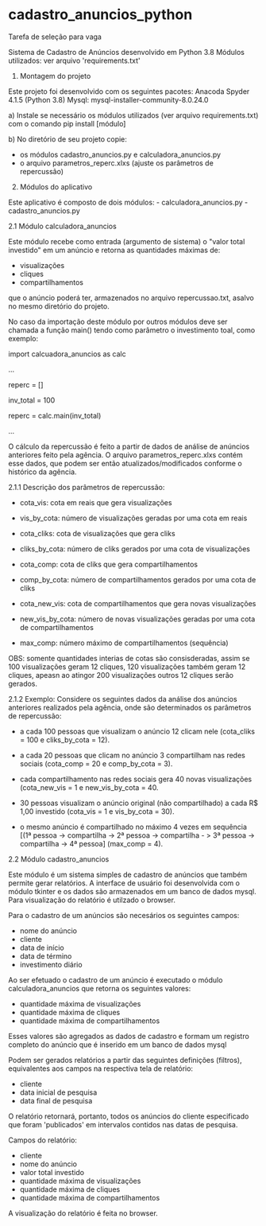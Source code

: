 # cadastro_anuncios_python
Tarefa de seleção para vaga

Sistema de Cadastro de Anúncios desenvolvido em Python 3.8
Módulos utilizados: ver arquivo 'requirements.txt'

1. Montagem do projeto

Este projeto foi desenvolvido com os seguintes pacotes:
Anacoda Spyder 4.1.5 (Python 3.8)
Mysql: mysql-installer-community-8.0.24.0

a) Instale se necessário os módulos utilizados (ver arquivo requirements.txt) com o comando pip install [módulo]

b) No diretório de seu projeto copie:
- os módulos cadastro_anuncios.py e calculadora_anuncios.py
- o arquivo parametros_reperc.xlxs (ajuste os parâmetros de repercussão)

2. Módulos do aplicativo

Este aplicativo é composto de dois módulos:
	- calculadora_anuncios.py
	- cadastro_anuncios.py

2.1 Módulo calculadora_anuncios

Este módulo recebe como entrada (argumento de sistema) o "valor total investido" em um anúncio e retorna as quantidades máximas de:
- visualizações
- cliques
- compartilhamentos 

que o anúncio poderá ter, armazenados no arquivo repercussao.txt, asalvo no mesmo diretório do projeto. 

No caso da importação deste módulo por outros módulos  deve ser chamada a função main() tendo como parâmetro o investimento toal, como exemplo:

import calcuadora_anuncios as calc

...

reperc = []

inv_total = 100

reperc = calc.main(inv_total)

...

O cálculo da repercussão é feito a partir de dados de análise de anúncios anteriores feito pela agência.
O arquivo parametros_reperc.xlxs contém esse dados, que podem ser então atualizados/modificados conforme o histórico da agência. 

2.1.1 Descrição dos parâmetros de repercussão:

- cota_vis: cota em reais que gera visualizações
- vis_by_cota: número de visualizações geradas por uma cota em reais

- cota_cliks: cota de visualizações que gera cliks
- cliks_by_cota: número de cliks gerados por uma cota de visualizações

- cota_comp: cota de cliks que gera compartilhamentos
- comp_by_cota: número de compartilhamentos gerados por uma cota de cliks

- cota_new_vis: cota de compartilhamentos que gera novas visualizações
- new_vis_by_cota: número de novas visualizações geradas por uma cota de compartilhamentos

- max_comp: número máximo de compartilhamentos (sequência)

OBS: somente quantidades interias de cotas são consisderadas, assim se 100 visualizações geram 12 cliques, 120 visualizações também geram 12 cliques, apeasn ao atingor 200 visualizações outros 12 cliques serão gerados.

2.1.2 Exemplo: Considere os seguintes dados da análise dos anúncios anteriores realizados pela agência, onde são determinados os parâmetros de repercussão:

- a cada 100 pessoas que visualizam o anúncio 12 clicam nele (cota_cliks = 100 e cliks_by_cota = 12).

- a cada 20 pessoas que clicam no anúncio 3 compartilham nas redes sociais (cota_comp = 20 e comp_by_cota = 3).

- cada compartilhamento nas redes sociais gera 40 novas visualizações (cota_new_vis = 1 e new_vis_by_cota = 40.

- 30 pessoas visualizam o anúncio original (não compartilhado) a cada R$ 1,00 investido (cota_vis = 1 e vis_by_cota = 30).

- o mesmo anúncio é compartilhado no máximo 4 vezes em sequência [(1ª pessoa -> compartilha -> 2ª pessoa -> compartilha - > 3ª pessoa -> compartilha -> 4ª pessoa] (max_comp = 4).


2.2 Módulo cadastro_anuncios

Este módulo é um sistema simples de cadastro de anúncios que também permite gerar relatórios. 
A interface de usuário foi desenvolvida com o módulo tkinter e os dados são armazenados em um banco de dados mysql.
Para visualização do relatório é utilzado o browser.

Para o cadastro de um anúncios são necesários os seguintes campos:

- nome do anúncio
- cliente
- data de início
- data de término
- investimento diário

Ao ser efetuado o cadastro de um anúncio é executado o módulo calculadora_anuncios que retorna os seguintes valores:
- quantidade máxima de visualizações
- quantidade máxima de cliques
- quantidade máxima de compartilhamentos

Esses valores são agregados as dados de cadastro e formam um registro completo do anúncio que é inserido em um banco de dados mysql

Podem ser gerados relatórios a partir das seguintes definições (filtros), equivalentes aos campos na respectiva tela de relatório:
- cliente
- data inicial de pesquisa
- data final de pesquisa

O relatório retornará, portanto, todos os anúncios do cliente especificado que foram 'publicados' em intervalos contidos nas datas de pesquisa.

Campos do relatório:
- cliente
- nome do anúncio
- valor total investido
- quantidade máxima de visualizações
- quantidade máxima de cliques
- quantidade máxima de compartilhamentos

A visualização do relatório é feita no browser.


